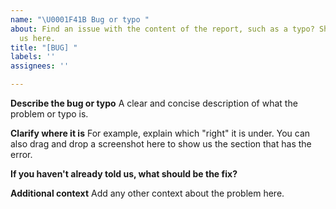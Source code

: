 ```yaml
---
name: "\U0001F41B Bug or typo "
about: Find an issue with the content of the report, such as a typo? Share it with
  us here.
title: "[BUG] "
labels: ''
assignees: ''

---
```


**Describe the bug or typo**
A clear and concise description of what the problem or typo is.

**Clarify where it is** 
For example, explain which "right" it is under. You can also drag and drop a screenshot here to show us the section that has the error.

**If you haven't already told us, what should be the fix?**

**Additional context**
Add any other context about the problem here.
